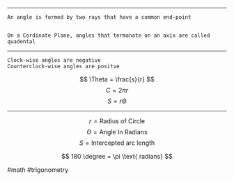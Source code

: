 ***
	An angle is formed by two rays that have a common end-point


	On a Cordinate Plane, angles that termanate on an axix are called quadental

***

	Clock-wise angles are negative
	Counterclock-wise angles are positve

$$ \Theta = \frac{s}{r}
$$
$$
C = 2\pi r 
$$
$$S = r\Theta 
$$

***

$$
r = \text{Radius of Circle}
$$
$$
\Theta = \text{Angle In Radians}
$$
$$
S =  \text{Intercepted arc length}
$$

$$
180 \degree = \pi \text{ radians}
$$

#math #trigonometry 


